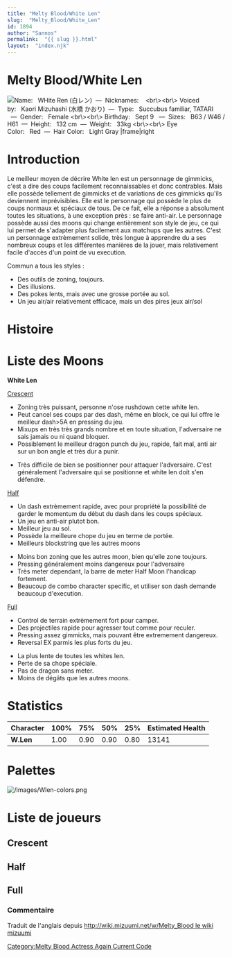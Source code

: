 ```yaml
---
title: "Melty Blood/White Len"
slug:  "Melty_Blood/White_Len"
id: 1894
author: "Sannos"
permalink:  "{{ slug }}.html"
layout:  "index.njk"
---
```


# Melty Blood/White Len

![ **Name:**   WHite Ren (白レン)  —  **Nicknames:**    <A renseigner>
\<br\\\>\<br\\\> **Voiced by:**   Kaori Mizuhashi (水橋
かおり)  —  **Type:**   Succubus familiar, TATARI
  —  **Gender:**   Female \<br\\\>\<br\\\> **Birthday:**   Sept 9
  —  **Sizes:**   B63 / W46 / H61  —  **Height:**   132
cm  —  **Weight:**   33kg \<br\\\>\<br\\\> **Eye
Color:**   Red  —  **Hair Color:**   Light Gray
\|frame\|right](/images/wren.png " Name:   WHite Ren (白レン)  —  Nicknames:     <br\><br\> Voiced by:   Kaori Mizuhashi (水橋 かおり)  —  Type:   Succubus familiar, TATARI   —  Gender:   Female <br\><br\> Birthday:   Sept 9   —  Sizes:   B63 / W46 / H61  —  Height:   132 cm  —  Weight:   33kg <br\><br\> Eye Color:   Red  —  Hair Color:   Light Gray |frame|right")

# Introduction

Le meilleur moyen de décrire White len est un personnage de gimmicks,
c'est a dire des coups facilement reconnaissables et donc contrables.
Mais elle possède tellement de gimmicks et de variations de ces gimmicks
qu'ils deviennent imprévisibles. Elle est le personnage qui possède le
plus de coups normaux et spéciaux de tous. De ce fait, elle a réponse a
absolument toutes les situations, à une exception près : se faire
anti-air. Le personnage possède aussi des moons qui change entièrement
son style de jeu, ce qui lui permet de s'adapter plus facilement aux
matchups que les autres. C'est un personnage extrèmement solide, très
longue à apprendre du a ses nombreux coups et les différentes manières
de la jouer, mais relativement facile d'accès d'un point de vu
execution.

Commun a tous les styles :  
- Des outils de zoning, toujours.  
- Des illusions.  
- Des pokes lents, mais avec une grosse portée au sol.  
- Un jeu air/air relativement efficace, mais un des pires jeux air/sol

# Histoire

# Liste des Moons

**White Len**

[Crescent](Melty_Blood/White_Len/Crescent_Moon "wikilink")  
+ Zoning très puissant, personne n'ose rushdown cette white len.  
+ Peut cancel ses coups par des dash, même en block, ce qui lui offre le
meilleur dash\>5A en pressing du jeu.  
+ Mixups en très très grands nombre et en toute situation, l'adversaire
ne sais jamais ou ni quand bloquer.  
+ Possiblement le meilleur dragon punch du jeu, rapide, fait mal, anti
air sur un bon angle et très dur a punir.  
- Très difficile de bien se positionner pour attaquer l'adversaire.
C'est généralement l'adversaire qui se positionne et white len doit s'en
défendre.

[Half](Melty_Blood/White_Len/Half_Moon "wikilink")  
+ Un dash extrèmement rapide, avec pour propriété la possibilité de
garder le momentum du début du dash dans les coups spéciaux.  
+ Un jeu en anti-air plutot bon.  
+ Meilleur jeu au sol.  
+ Possède la meilleure chope du jeu en terme de portée.  
+ Meilleurs blockstring que les autres moons  
- Moins bon zoning que les autres moon, bien qu'elle zone toujours.  
- Pressing généralement moins dangereux pour l'adversaire  
- Très meter dependant, la barre de meter Half Moon l'handicap
fortement.  
- Beaucoup de combo character specific, et utiliser son dash demande
beaucoup d'execution.

[Full](Melty_Blood/White_Len/Full_Moon "wikilink")  
+ Control de terrain extrèmement fort pour camper.  
+ Des projectiles rapide pour agresser tout comme pour reculer.  
+ Pressing assez gimmicks, mais pouvant être extremement dangereux.  
+ Reversal EX parmis les plus forts du jeu.  
- La plus lente de toutes les whites len.  
- Perte de sa chope spéciale.  
- Pas de dragon sans meter.  
- Moins de dégâts que les autres moons.

# Statistics

| Character | 100% | 75%  | 50%  | 25%  | Estimated Health |
|-----------|------|------|------|------|------------------|
| **W.Len** | 1.00 | 0.90 | 0.90 | 0.80 | 13141            |

# Palettes

![](/images/Wlen-colors.png "/images/Wlen-colors.png")

# Liste de joueurs

## Crescent

## Half

## Full

### Commentaire

Traduit de l'anglais depuis [http://wiki.mizuumi.net/w/Melty_Blood le
wiki
mizuumi](http://wiki.mizuumi.net/w/Melty_Blood_le_wiki_mizuumi "wikilink")

[Category:Melty Blood Actress Again Current
Code](Category:Melty_Blood_Actress_Again_Current_Code "wikilink")
